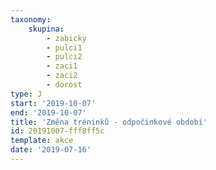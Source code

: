 ```yaml
---
taxonomy:
    skupina:
        - zabicky
        - pulci1
        - pulci2
        - zaci1
        - zaci2
        - dorost
type: J
start: '2019-10-07'
end: '2019-10-07'
title: 'Změna tréninků - odpočinkové období'
id: 20191007-fff8ff5c
template: akce
date: '2019-07-16'
---
```

